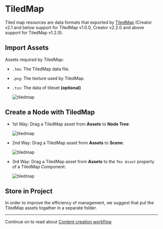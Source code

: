 # TiledMap

Tiled map resources are data formats that exported by [TiledMap](https://www.mapeditor.org/) (Creator v2.1 and below support for TiledMap v1.0.0, Creator v2.2.0 and above support for TiledMap v1.2.0).

## Import Assets

Assets required by TiledMap:

- `.tmx`: The TiledMap data file.
- `.png`: The texture used by TiledMap.
- `.tsx`: The data of tileset **(optional)**

	![tiledmap](tiledmap/import.png)

## Create a Node with TiledMap

* 1st Way: Drag a TiledMap asset from **Assets** to **Node Tree**:

	![tiledmap](tiledmap/create_1.png) 

* 2nd Way: Drag a TiledMap asset from **Assets** to **Scene**:

	![tiledmap](tiledmap/create_2.png)

* 3rd Way: Drag a TiledMap asset from **Assets** to the `Tmx Asset` property of a TiledMap Component:

	![tiledmap](tiledmap/create_3.png)

## Store in Project

In order to improve the efficiency of management, we suggest that put the TiledMap assets togather in a separate folder.

<hr>

Continue on to read about [Content creation workflow](../content-workflow/index.md)

